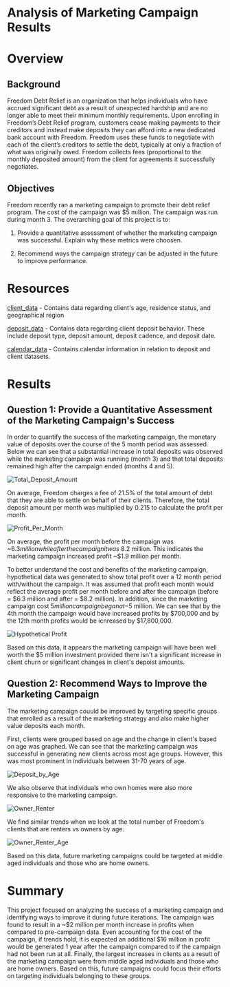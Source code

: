 # Analysis of Marketing Campaign Results

# Overview

## Background
Freedom Debt Relief is an organization that helps individuals who have accrued significant debt as a result of unexpected hardship and are no longer able to meet their minimum monthly requirements. Upon enrolling in Freedom’s Debt Relief program, customers cease making payments to their creditors and instead make deposits they can afford into a new dedicated bank account with Freedom. Freedom uses these funds to negotiate with each of the client’s creditors to settle the debt, typically at only a fraction of what was originally owed. Freedom collects fees (proportional to the monthly deposited amount) from the client for agreements it successfully negotiates.

## Objectives
Freedom recently ran a marketing campaign to promote their debt relief program. The cost of the campaign was $5 million. The campaign was run during month 3. The overarching goal of this project is to:

1. Provide a quantitative assessment of whether the marketing campaign was successful. Explain why these metrics were choosen.

2. Recommend ways the campaign strategy can be adjusted in the future to improve performance.

# Resources

[client_data](/resources/datasets/client_data.csv) - Contains data regarding client's age, residence status, and geographical region

[deposit_data](/resources/datasets/depost_data.csv) - Contains data regarding client deposit behavior. These include deposit type, deposit amount, deposit cadence, and deposit date.

[calendar_data](/resources/datasets/calendar_data.csv) - Contains calendar information in relation to deposit and client datasets.

# Results

## Question 1: Provide a Quantitative Assessment of the Marketing Campaign's Success
In order to quantify the success of the marketing campaign, the monetary value of deposits over the course of the 5 month period was assessed. Below we can see that a substantial increase in total deposits was observed while the marketing campaign was running (month 3) and that total deposits remained high after the campaign ended (months 4 and 5).

![Total_Deposit_Amount](/resources/images/deposit_amount_by_month.png)

On average, Freedom charges a fee of 21.5% of the total amount of debt that they are able to settle on behalf of their clients. Therefore, the total deposit amount per month was multiplied by 0.215 to calculate the profit per month.

![Profit_Per_Month](/resources/images/profit_by_month.png)

On average, the profit per month before the campaign was ~$6.3 million while after the campaign it was ~$8.2 million. This indicates the marketing campaign increased profit ~$1.9 million per month. 

To better understand the cost and benefits of the marketing campaign, hypothetical data was generated to show total profit over a 12 month period with/without the campaign. It was assumed that profit each month would reflect the average profit per month before and after the campaign (before = $6.3 million and after = $8.2 million). In addition, since the marketing campaign cost $5 million campaign began at -$5 million. We can see that by the 4th month the campaign would have increased profits by $700,000 and by the 12th month profits would be icnreased by $17,800,000. 

![Hypothetical Profit](/resources/images/hypothetical_profit.png)

Based on this data, it appears the marketing campaign will have been well worth the $5 million investment provided there isn't a significant increase in client churn or significant changes in client's depoist amounts.

## Question 2: Recommend Ways to Improve the Marketing Campaign
The marketing campaign couuld be improved by targeting specific groups that enrolled as a result of the marketing strategy and also make higher value deposits each month. 

First, clients were grouped based on age and the change in client's based on age was graphed. We can see that the marketing campaign was successful in generating new clients across most age groups. However, this was most prominent in individuals between 31-70 years of age. 

![Deposit_by_Age](/resources/images/total_deposit_amount_by_age_each_month.png)


We also observe that individuals who own homes were also more responsive to the marketing campaign.

![Owner_Renter](/resources/images/number_of_owners_vs_renters_each_month.png)

We find similar trends when we look at the total number of Freedom's clients that are renters vs owners by age.

![Owner_Renter_Age](/resources/images/client_residence_status_by_age.png)

Based on this data, future marketing campaigns could be targeted at middle aged individuals and those who are home owners. 


# Summary
This project focused on analyzing the success of a marketing campaign and identifying ways to improve it during future iterations. The campaign was found to result in a ~$2 million per month increase in profits when compared to pre-campaign data. Even accounting for the cost of the campaign, if trends hold, it is expected an additional $16 million in profit would be generated 1 year after the campaign compared to if the campaign had not been run at all. Finally, the largest increases in clients as a result of the marketing campaign were from middle aged individuals and those who are home owners. Based on this, future campaigns could focus their efforts on targeting individuals belonging to these groups.